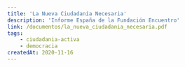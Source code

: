 ```yaml
---
title: 'La Nueva Ciudadanía Necesaria'
description: 'Informe España de la Fundación Encuentro'
link: /documentos/la_nueva_ciudadania_necesaria.pdf
tags:
    - ciudadania-activa
    - democracia
createdAt: 2020-11-16
---
```

